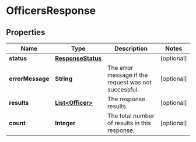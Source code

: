 # OfficersResponse

## Properties
Name | Type | Description | Notes
------------ | ------------- | ------------- | -------------
**status** | [**ResponseStatus**](ResponseStatus.md) |  |  [optional]
**errorMessage** | **String** | The error message if the request was not successful. |  [optional]
**results** | [**List&lt;Officer&gt;**](Officer.md) | The response results. |  [optional]
**count** | **Integer** | The total number of results in this response. |  [optional]
